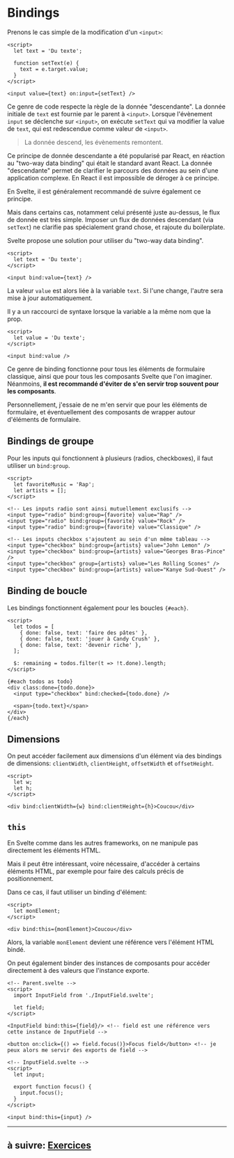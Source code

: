 # Bindings

Prenons le cas simple de la modification d'un `<input>`:

```svelte
<script>
  let text = 'Du texte';

  function setText(e) {
    text = e.target.value;
  }
</script>

<input value={text} on:input={setText} />
```

Ce genre de code respecte la règle de la donnée "descendante". La donnée initiale de `text` est fournie par le parent à `<input>`. Lorsque l'évènement `input` se déclenche sur `<input>`, on exécute `setText` qui va modifier la value de `text`, qui est redescendue comme valeur de `<input>`.

> La donnée descend, les évènements remontent.

Ce principe de donnée descendante a été popularisé par React, en réaction au "two-way data binding" qui était le standard avant React.
La donnée "descendante" permet de clarifier le parcours des données au sein d'une application complexe. En React il est impossible de déroger à ce principe.

En Svelte, il est généralement recommandé de suivre également ce principe.

Mais dans certains cas, notamment celui présenté juste au-dessus, le flux de donnée est très simple. Imposer un flux de données descendant (via `setText`) ne clarifie pas spécialement grand chose, et rajoute du boilerplate.

Svelte propose une solution pour utiliser du "two-way data binding".

```svelte
<script>
  let text = 'Du texte';
</script>

<input bind:value={text} />
```

La valeur `value` est alors liée à la variable `text`. Si l'une change, l'autre sera mise à jour automatiquement.

Il y a un raccourci de syntaxe lorsque la variable a la même nom que la prop.

```svelte
<script>
  let value = 'Du texte';
</script>

<input bind:value />
```

Ce genre de binding fonctionne pour tous les éléments de formulaire classique, ainsi que pour tous les composants Svelte que l'on imaginer. Néanmoins, **il est recommandé d'éviter de s'en servir trop souvent pour les composants**.

Personnellement, j'essaie de ne m'en servir que pour les éléments de formulaire, et éventuellement des composants de wrapper autour d'éléments de formulaire.

## Bindings de groupe

Pour les inputs qui fonctionnent à plusieurs (radios, checkboxes), il faut utiliser un `bind:group`.

```svelte
<script>
  let favoriteMusic = 'Rap';
  let artists = [];
</script>

<!-- Les inputs radio sont ainsi mutuellement exclusifs -->
<input type="radio" bind:group={favorite} value="Rap" />
<input type="radio" bind:group={favorite} value="Rock" />
<input type="radio" bind:group={favorite} value="Classique" />

<!-- Les inputs checkbox s'ajoutent au sein d'un même tableau -->
<input type="checkbox" bind:group={artists} value="John Lemon" />
<input type="checkbox" bind:group={artists} value="Georges Bras-Pince" />
<input type="checkbox" group={artists} value="Les Rolling Scones" />
<input type="checkbox" bind:group={artists} value="Kanye Sud-Ouest" />
```

## Binding de boucle

Les bindings fonctionnent également pour les boucles `{#each}`.

```svelte
<script>
  let todos = [
    { done: false, text: 'faire des pâtes' },
    { done: false, text: 'jouer à Candy Crush' },
    { done: false, text: 'devenir riche' },
  ];

  $: remaining = todos.filter(t => !t.done).length;
</script>

{#each todos as todo}
<div class:done={todo.done}>
  <input type="checkbox" bind:checked={todo.done} />

  <span>{todo.text}</span>
</div>
{/each}
```

## Dimensions

On peut accéder facilement aux dimensions d'un élément via des bindings de dimensions: `clientWidth`, `clientHeight`, `offsetWidth` et `offsetHeight`.

```svelte
<script>
  let w;
  let h;
</script>

<div bind:clientWidth={w} bind:clientHeight={h}>Coucou</div>
```

## `this`

En Svelte comme dans les autres frameworks, on ne manipule pas directement les éléments HTML.

Mais il peut être intéressant, voire nécessaire, d'accéder à certains éléments HTML, par exemple pour faire des calculs précis de positionnement.

Dans ce cas, il faut utiliser un binding d'élément:

```svelte
<script>
  let monElement;
</script>

<div bind:this={monElement}>Coucou</div>
```

Alors, la variable `monElement` devient une référence vers l'élément HTML bindé.

On peut également binder des instances de composants pour accéder directement à des valeurs que l'instance exporte.

```svelte
<!-- Parent.svelte -->
<script>
  import InputField from './InputField.svelte';

  let field;
</script>

<InputField bind:this={field}/> <!-- field est une référence vers cette instance de InputField -->

<button on:click={() => field.focus()}>Focus field</button> <!-- je peux alors me servir des exports de field -->

<!-- InputField.svelte -->
<script>
  let input;

  export function focus() {
    input.focus();
  }
</script>

<input bind:this={input} />
```

---

## à suivre: [Exercices](./2-5_exos.md)
